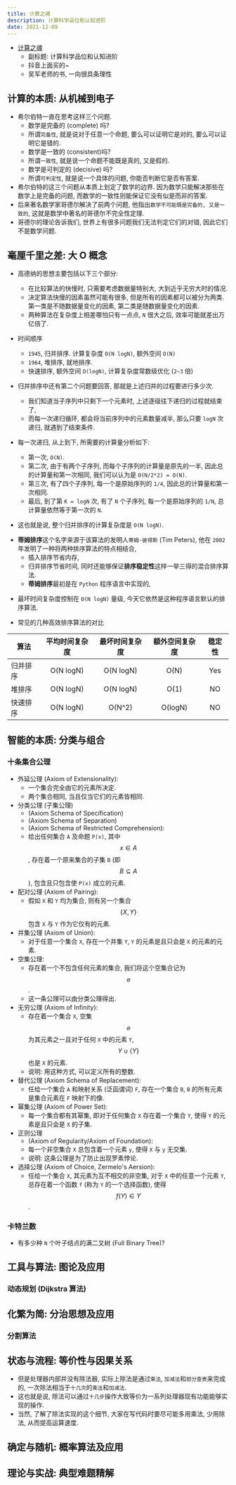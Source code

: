 ```yaml
---
title: 计算之魂
description: 计算科学品位和认知进阶
date: 2021-12-09
---
```


- [计算之魂](https://book.douban.com/subject/35641088/)
  - 副标题: 计算科学品位和认知进阶
  - 抖音上面买的~
  - 吴军老师的书, 一向很具条理性

## 计算的本质: 从机械到电子

- 希尔伯特一直在思考这样三个问题.
  - 数学是完备的 (complete) 吗?
  - 所谓`完备性`, 就是说对于任意一个命题,
    要么可以证明它是对的, 要么可以证明它是错的.
  - 数学是一致的 (consistent)吗?
  - 所谓`一致性`, 就是说一个命题不能既是真的, 又是假的.
  - 数学是可判定的 (decisive) 吗?
  - 所谓`可判定性`, 就是说一个具体的问题,
    你能否判断它是否有答案.
- 希尔伯特的这三个问题从本质上划定了数学的边界.
  因为数学只能解决那些在数学上是完备的问题,
  而数学的一致性则能保证它没有似是而非的答案.
- 后来著名数学家哥德尔解决了前两个问题,
  他指出`数学不可能既是完备的, 又是一致的`,
  这就是数学中著名的哥德尔不完全性定理.
- 哥德尔的理论告诉我们, 世界上有很多问题我们无法判定它们的对错,
  因此它们不是数学问题.

## 毫厘千里之差: 大 O 概念

- 高德纳的思想主要包括以下三个部分:
  - 在比较算法的快慢时, 只需要考虑数据量特别大,
    大到近乎无穷大时的情况.
  - 决定算法快慢的因素虽然可能有很多,
    但是所有的因素都可以被分为两类.
    第一类是不随数据量变化的因素,
    第二类是随数据量变化的因素.
  - 两种算法在复杂度上相差哪怕只有一点点,
    `N` 很大之后, 效率可能就差出万亿倍了.

- 时间顺序
  - `1945`, 归并排序. 计算复杂度 `O(N logN)`, 额外空间 `O(N)`
  - `1964`, 堆排序, 就地排序.
  - 快速排序, 额外空间 `O(logN)`, 计算复杂度常数级优化 (`2~3` 倍)

- 归并排序中还有第二个问题要回答, 那就是上述归并的过程要进行多少次.
  - 我们知道当子序列中只剩下一个元素时,
    上述逐级往下递归的过程就结束了,
  - 而每一次递归循环, 都会将当前序列中的元素数量减半,
    那么只要 `logN` 次递归, 就遇到了结束条件.
- 每一次递归, 从上到下, 所需要的计算量分析如下:
  - 第一次, `O(N)`.
  - 第二次, 由于有两个子序列, 而每个子序列的计算量是原先的一半,
    因此总的计算量和第一次相同, 我们可以认为是 `O(N/2*2) = O(N)`.
  - 第三次, 有了四个子序列, 每一个是原始序列的 `1/4`,
    因此总的计算量和第一次相同.
  - 最后, 到了第 `K = logN` 次, 有了 `N` 个子序列,
    每一个是原始序列的 `1/N`, 总计算量依然等于第一次的 `N`.
- 这也就是说, 整个归并排序的计算复杂度是 `O(N logN)`.

* **蒂姆排序**这个名字来源于该算法的发明人`蒂姆·彼得斯` (Tim Peters),
  他在 `2002` 年发明了一种将两种排序算法的特点相结合,
  - 插入排序节省内存,
  - 归并排序节省时间,
  同时还能够保证**排序稳定性**这样一举三得的混合排序算法.
  - **蒂姆排序**最初是在 `Python` 程序语言中实现的,
- 最坏时间复杂度控制在 `O(N logN)` 量级,
    今天它依然是这种程序语言默认的排序算法.

- 常见的几种高效排序算法的对比

|    算法    | 平均时间复杂度 | 最坏时间复杂度 | 额外空间复杂度 | 稳定性 |
| --------- |:------------:|:------------:|:------------:|:----:|
|  归并排序   |  O(N logN)  |   O(N logN)  |     O(N)     |  Yes  |
|  堆排序    |   O(N logN)  |   O(N logN)  |     O(1)     |  NO   |
|  快速排序   |  O(N logN)  |   O(N^2)     |    O(logN)   |  NO   |

## 智能的本质: 分类与组合

### 十条集合公理

- 外延公理 (Axiom of Extensionality):
  - 一个集合完全由它的元素所决定.
  - 两个集合相同, 当且仅当它们的元素皆相同.
- 分类公理 (子集公理)
  - (Axiom Schema of Specification)
  - (Axiom Schema of Separation)
  - (Axiom Schema of Restricted Comprehension):
  - 给出任何集合 `A` 及命题 `P(x)`, 其中
    $$ x \in A $$,
    存在着一个原来集合的子集 `B` (即
    $$ B \subseteq A $$
    ), 包含且只包含使 `P(x)` 成立的元素.
- 配对公理 (Axiom of Pairing):
  - 假如 `X` 和 `Y` 均为集合, 则有另一个集合
    $$ \{ X, Y \} $$
    包含 `X` 与 `Y` 作为它仅有的元素.
- 并集公理 (Axiom of Union):
  - 对于任意一个集合 `X`, 存在一个并集 `Y`,
    `Y` 的元素是且只会是 `X` 的元素的元素.
- 空集公理:
  - 存在着一个不包含任何元素的集合, 我们将这个空集合记为
    $$ \varnothing $$.
  - 这一条公理可以由分类公理得出.
- 无穷公理 (Axiom of Infinity):
  - 存在着一个集合 `X`, 空集
    $$ \varnothing $$
    为其元素之一且对于任何 `X` 中的元素 `Y`,
    $$ Y \cup \{ Y \} $$
    也是 `X` 的元素.
  - 说明: 用这种方式, 可以定义所有的整数.
- 替代公理 (Axiom Schema of Replacement):
  - 任给一个集合 `A` 和映射关系 (泛函谓词) `F`, 存在一个集合 `B`,
    `B` 的所有元素是集合元素在 `F` 映射下的像.
- 幂集公理 (Axiom of Power Set):
  - 每一个集合都有其幂集, 即对于任何集合 `X` 存在着一个集合 `Y`,
    使得 `Y` 的元素是且只会是 `X` 的子集.
- 正则公理
  - (Axiom of Regularity/Axiom of Foundation):
  - 每一个非空集合 `X` 总包含着一个元素 `y`,
    使得 `X` 与 `y` 无交集.
  - 说明: 这条公理是为了防止出现罗素悖论.
- 选择公理 (Axiom of Choice, Zermelo's Aersion):
  - 任给一个集合 `X`, 其元素为互不相交的非空集,
    对于 `X` 中的任意一个元素 `Y`, 总存在着一个函数
    `f` (称为 `Y` 的一个选择函数), 使得
    $$ f(Y) \in Y $$.

### 卡特兰数

- 有多少种 `N` 个叶子结点的满二叉树 (Full Binary Tree)?

## 工具与算法: 图论及应用

### 动态规划 (Dijkstra 算法)

## 化繁为简: 分治思想及应用

### 分割算法

## 状态与流程: 等价性与因果关系

- 但是处理器内部并没有除法器,
  实际上除法是通过`乘法`, `加减法`和`部分查表`来完成的,
  一次除法相当于`十几次`的`乘法`和`加减法`.
- 这也就是说,
  除法可以通过`十几步`操作大致等价为一系列处理器现有功能能够实现的操作.
- 当然, 了解了除法实现的这个细节,
  大家在写代码时要尽可能多用乘法,
  少用除法, 从而提高运算速度.

## 确定与随机: 概率算法及应用

## 理论与实战: 典型难题精解
